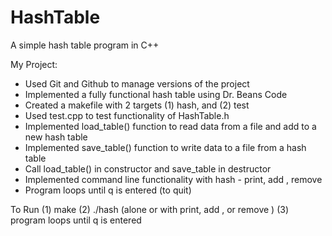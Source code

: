 # HashTable
A simple hash table program in C++

My Project:
- Used Git and Github to manage versions of the project
- Implemented a fully functional hash table using Dr. Beans Code
- Created a makefile with 2 targets (1) hash, and (2) test
- Used test.cpp to test functionality of HashTable.h
- Implemented load_table() function to read data from a file and add to a new hash table
- Implemented save_table() function to write data to a file from a hash table
- Call load_table() in constructor and save_table in destructor
- Implemented command line functionality with hash - print, add <item>, remove <item>
- Program loops until q is entered (to quit)
  
To Run
(1) make
(2) ./hash (alone or with print, add <item>, or remove <item>)
(3) program loops until q is entered

